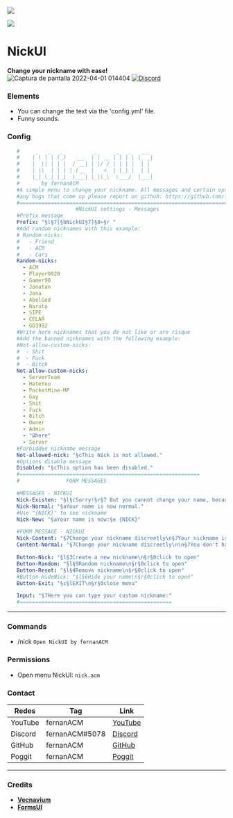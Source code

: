 [![](https://poggit.pmmp.io/shield.state/NickUI)](https://poggit.pmmp.io/p/NikcUI)

[![](https://poggit.pmmp.io/shield.api/NickUI)](https://poggit.pmmp.io/p/NickUI)

# NickUI
**Change your nickname with ease!**
![Captura de pantalla 2022-04-01 014404](https://user-images.githubusercontent.com/83558341/161209869-12fdec66-0394-4085-9aa1-92a296e7c01c.png)
<a href="https://discord.gg/YyE9XFckqb"><img src="https://img.shields.io/discord/837701868649709568?label=discord&color=7289DA&logo=discord" alt="Discord" /></a>

### Elements
* You can change the text via the 'config.yml' file. 
* Funny sounds.

### Config 
```yaml
   #     _   _   _          _      _   _   ___ 
   #    | \ | | (_)   ___  | | __ | | | | |_ _|
   #    |  \| | | |  / __| | |/ / | | | |  | | 
   #    | |\  | | | | (__  |   <  | |_| |  | | 
   #    |_| \_| |_|  \___| |_|\_\  \___/  |___|
   #       by fernanACM
   #A simple menu to change your nickname. All messages and certain options can be changed, 
   #any bugs that come up please report on github: https://github.com/fernanACM
   #======================================================================================
                      #NickUI settings - Messages
   #Prefix message
   Prefix: "§l§7[§bNickUI§7]§8»§r "
   #Add random nicknames with this example:
   # Random-nicks:
   #   - Friend
   #   - ACM
   #   - Cars
   Random-nicks:
     - ACM
     - Player9920
     - Gamer90
     - Jonatan
     - Jona
     - AbelGod
     - Naruto
     - SIPE
     - CELAR
     - GO3992
   #Write here nicknames that you do not like or are risque
   #Add the banned nicknames with the following example:
   #Not-allow-custom-nicks:
   #  - Shit
   #  - Fuck
   #  - Bitch
   Not-allow-custom-nicks:
     - ServerTeam
     - HateYou
     - PocketMine-MP
     - Gay
     - Shit
     - Fuck
     - Bitch
     - Owner
     - Admin
     - "@here"
     - Server
   #Forbidden nickname message  
   Not-allowed-nick: "§cThis Nick is not allowed."
   #Options disable message
   Disabled: "§cThis option has been disabled."
   #==========================================================
   #               FORM MESSAGES

   #MESSAGES - NICKUI
   Nick-Existen: "§l§cSorry!§r§7 But you cannot change your name, because your name is already normal."
   Nick-Normal: "§aYour name is now normal."
   #Use "{NICK}" to see nickname
   Nick-New: "§aYour name is now:§e {NICK}"

   #FORM MESSAGE - NICKUI
   Nick-Content: "§7Change your nickname discreetly\n§7Your nickname is:§a "
   Content-Normal: "§7Change your nickname discreetly\n\n§7You don't have §c§lany§r§7 nickname."

   Button-Nick: "§l§3Create a new nickname\n§r§0click to open"
   Button-Random: "§l§9Random nickname\n§r§0click to open"
   Button-Reset: "§l§4Remove nickname\n§r§0click to open"
   #Button-HideNick: "§l§6Hide your name\n§r§0click to open"
   Button-Exit: "§c§lEXIT\n§r§0close menu"

   Input: "§7Here you can type your custom nickname:"
   #=================================================
   ```
   
   ***
### Commands
* /nick ```Open NickUI by fernanACM```
### Permissions
* Open menu NickUI: ```nick.acm```

### Contact
| Redes | Tag | Link |
|-------|-------------|------|
| YouTube | fernanACM | [YouTube](https://www.youtube.com/channel/UC-M5iTrCItYQBg5GMuX5ySw) | 
| Discord | fernanACM#5078 | [Discord](https://discord.gg/YyE9XFckqb) |
| GitHub | fernanACM | [GitHub](https://github.com/fernanACM)
| Poggit | fernanACM | [Poggit](https://poggit.pmmp.io/ci/fernanACM)
****

### Credits
* **[Vecnavium](https://github.com/Vecnavium)**
* **[FormsUI](https://github.com/Vecnavium/FormsUI/tree/master/)**
